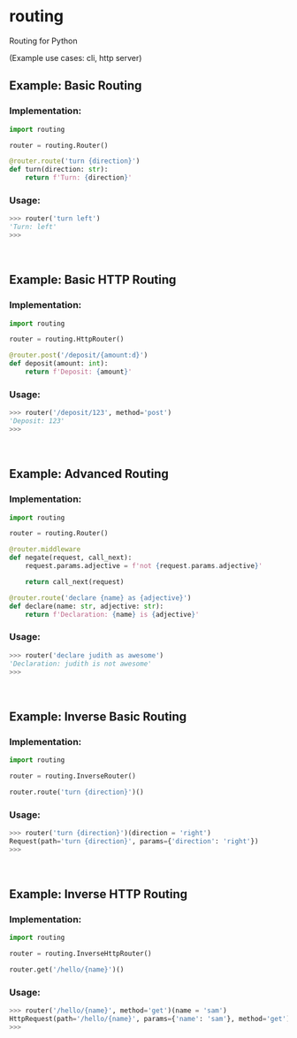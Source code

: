 # routing
Routing for Python

(Example use cases: cli, http server)

## Example: Basic Routing

### Implementation:
```python
import routing

router = routing.Router()

@router.route('turn {direction}')
def turn(direction: str):
    return f'Turn: {direction}'
```

### Usage:
```python
>>> router('turn left')
'Turn: left'
>>>
```

<br>

## Example: Basic HTTP Routing

### Implementation:
```python
import routing

router = routing.HttpRouter()

@router.post('/deposit/{amount:d}')
def deposit(amount: int):
    return f'Deposit: {amount}'
```

### Usage:
```python
>>> router('/deposit/123', method='post')
'Deposit: 123'
>>>
```

<br>

## Example: Advanced Routing

### Implementation:
```python
import routing

router = routing.Router()

@router.middleware
def negate(request, call_next):
    request.params.adjective = f'not {request.params.adjective}'

    return call_next(request)

@router.route('declare {name} as {adjective}')
def declare(name: str, adjective: str):
    return f'Declaration: {name} is {adjective}'
```

### Usage:
```python
>>> router('declare judith as awesome')
'Declaration: judith is not awesome'
>>>
```

<br>

## Example: Inverse Basic Routing

### Implementation:
```python
import routing

router = routing.InverseRouter()

router.route('turn {direction}')()
```

### Usage:
```python
>>> router('turn {direction}')(direction = 'right')
Request(path='turn {direction}', params={'direction': 'right'})
>>>
```

<br>

## Example: Inverse HTTP Routing

### Implementation:
```python
import routing

router = routing.InverseHttpRouter()

router.get('/hello/{name}')()
```

### Usage:
```python
>>> router('/hello/{name}', method='get')(name = 'sam')
HttpRequest(path='/hello/{name}', params={'name': 'sam'}, method='get')
>>>
```
